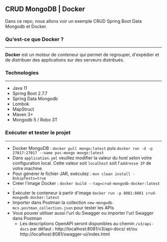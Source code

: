 ## CRUD MongoDB | Docker
Dans ce repo, nous allons voir un exemple CRUD Spring Boot Data Mongodb et Docker.

### Qu'est-ce que Docker ?
---
**Docker** est un moteur de conteneur qui permet de regrouper, d'expédier et de distribuer des applications sur des serveurs distribués.

### Technologies
---
- Java 11
- Spring Boot 2.7.7
- Spring Data Mongodb
- Lombok
- MapStruct
- Maven 3+
- Mongodb 5 / Robo 3T

### Exécuter et tester le projet
---
- Docker MongoDB : `docker pull mongo:latest` puis `docker run -d -p 27017:27017 --name poc-mongo mongo:latest`
- Dans `application.yml` veuillez modifier la valeur du host selon votre configuration local. Cette valeur soit `localhost` soit l'`addresse IP` de votre machine.
- Pour générer le fichier JAR, exécutez : `mvn clean install -DskipTests=true`
- Créer l'image Docker : `docker build --tag=crud-mongodb-docker:latest .`
- Exécuter le conteneur à partir d'image `docker run -p 8081:8081 crud-mongodb-docker:latest`
- Importer dans Postman la collection `new-mongodb-mcs.postman_collection.json` pour tester les APIs
- Vous pouver utiliser aussi l'url du Swagger ou importer l'url Swagger dans Postman
  - Les descriptions OpenAPI seront disponibles au chemin `/v3/api-docs` par défaut : http://localhost:8081/v3/api-docs/ et/ou http://localhost:8081/swagger-ui/index.html
